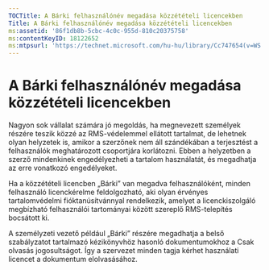 ```yaml
---
TOCTitle: A Bárki felhasználónév megadása közzétételi licencekben
Title: A Bárki felhasználónév megadása közzétételi licencekben
ms:assetid: '86f1db8b-5cbc-4c0c-955d-810c20375758'
ms:contentKeyID: 18122652
ms:mtpsurl: 'https://technet.microsoft.com/hu-hu/library/Cc747654(v=WS.10)'
---
```


A Bárki felhasználónév megadása közzétételi licencekben
=======================================================

Nagyon sok vállalat számára jó megoldás, ha megnevezett személyek részére teszik közzé az RMS-védelemmel ellátott tartalmat, de lehetnek olyan helyzetek is, amikor a szerzőnek nem áll szándékában a terjesztést a felhasználók meghatározott csoportjára korlátozni. Ebben a helyzetben a szerző mindenkinek engedélyezheti a tartalom használatát, és megadhatja az erre vonatkozó engedélyeket.

Ha a közzétételi licencben „Bárki” van megadva felhasználóként, minden felhasználó licenckérelme feldolgozható, aki olyan érvényes tartalomvédelmi fióktanúsítvánnyal rendelkezik, amelyet a licenckiszolgáló megbízható felhasználói tartományai között szereplő RMS-telepítés bocsátott ki.

A személyzeti vezető például „Bárki” részére megadhatja a belső szabályzatot tartalmazó kézikönyvhöz hasonló dokumentumokhoz a Csak olvasás jogosultságot. Így a szervezet minden tagja kérhet használati licencet a dokumentum elolvasásához.
